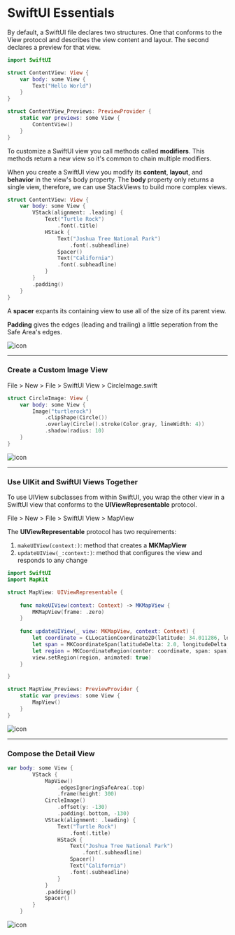 # SwiftUI Essentials

By default, a SwiftUI file declares two structures. One that conforms to the View protocol and describes the view content and layour. The second declares a preview for that view. 

```swift
import SwiftUI

struct ContentView: View {
    var body: some View {
        Text("Hello World")
    }
}

struct ContentView_Previews: PreviewProvider {
    static var previews: some View {
        ContentView()
    }
}

```

To customize a SwiftUI view you call methods called **modifiers**. This methods return a new view so it's common to chain multiple modifiers. 

When you create a SwiftUI view you modify its **content**, **layout**, and **behavior** in the view's body property. The **body** property only returns a single view, therefore, we can use StackViews to build more complex views. 

```swift
struct ContentView: View {
    var body: some View {
        VStack(alignment: .leading) {
            Text("Turtle Rock")
                .font(.title)
            HStack {
                Text("Joshua Tree National Park")
                    .font(.subheadline)
                Spacer()
                Text("California")
                .font(.subheadline)
            }
        }
        .padding()
    }
}
```

A **spacer** expants its containing view to use all of the size of its parent view. 

**Padding** gives the edges (leading and trailing) a little seperation from the Safe Area's edges. 

![icon](images/ss-1.png)

---

### Create a Custom Image View 

File > New > File > SwiftUI View > CircleImage.swift

```swift
struct CircleImage: View {
    var body: some View {
        Image("turtlerock")
            .clipShape(Circle())
            .overlay(Circle().stroke(Color.gray, lineWidth: 4))
            .shadow(radius: 10)
    }
}
```

![icon](images/ss-2.png)

---

### Use UIKit and SwiftUI Views Together 

To use UIView subclasses from within SwiftUI, you wrap the other view in a SwiftUI view that conforms to the **UIViewRepresentable** protocol. 

File > New > File > SwiftUI View > MapView

The **UIViewRepresentable** protocol has two requirements: 

1. ```makeUIView(context:)```: method that creates a **MKMapView**
2. ```updateUIView(_:context:)```: method that configures the view and responds to any change

```swift
import SwiftUI
import MapKit

struct MapView: UIViewRepresentable {
    
    func makeUIView(context: Context) -> MKMapView {
        MKMapView(frame: .zero)
    }
    
    func updateUIView(_ view: MKMapView, context: Context) {
        let coordinate = CLLocationCoordinate2D(latitude: 34.011286, longitude: -116.166868)
        let span = MKCoordinateSpan(latitudeDelta: 2.0, longitudeDelta: 2.0)
        let region = MKCoordinateRegion(center: coordinate, span: span)
        view.setRegion(region, animated: true)
    }

}

struct MapView_Previews: PreviewProvider {
    static var previews: some View {
        MapView()
    }
}

```

![icon](images/ss-3.png)

---

### Compose the Detail View

```swift
var body: some View {
        VStack {
            MapView()
                .edgesIgnoringSafeArea(.top)
                .frame(height: 300)
            CircleImage()
                .offset(y: -130)
                .padding(.bottom, -130)
            VStack(alignment: .leading) {
                Text("Turtle Rock")
                    .font(.title)
                HStack {
                    Text("Joshua Tree National Park")
                        .font(.subheadline)
                    Spacer()
                    Text("California")
                    .font(.subheadline)
                }
            }
            .padding()
            Spacer()
        }
    }
```

![icon](images/ss-4-1.png)





